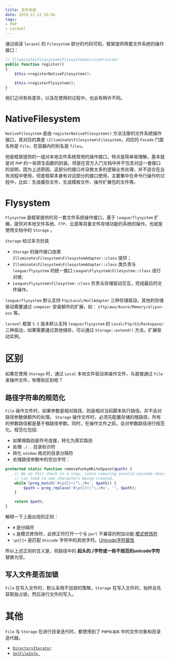 ```yaml
---
title: 文件系统
date: 2019-12-12 15:56
tags:
- PHP
- Laravel
---
```


通过阅读 `laravel` 的 `Filesystem` 部分的代码可知，框架提供两套文件系统的操作接口：

```php
// Illuminate\Filesystem\FilesystemServiceProvider
public function register()
{
    $this->registerNativeFilesystem();

    $this->registerFlysystem();
}
```
他们之间有些差异，以及在使用的过程中，也会有稍许不同。

# NativeFilesystem

`NativeFilesystem` 是由 `registerNativeFilesystem()` 方法注册的文件系统操作接口，其对应的类是 `\Illuminate\Filesystem\Filesystem`，对应的 `Facade` 门面名称是 `File`，在容器内的别名是 `files`。

他是框架提供的一组对本地文件系统常用的操作接口，特点是简单易理解，基本就是对 `PHP` 的一些原生函数的封装。但是在官方入门文档中并不包含对这一套接口的说明，因为上述原因，这部分的接口并没做太多的逻辑业务处理，并不适合在业务流程中使用，但是框架本身有对这部分的接口使用，主要集中在命令行操作的过程中，比如：生成缓存文件、生成模板文件、操作扩展包的文件等。

# Flysystem

`Flysystem` 是框架提供的另一套文件系统操作接口，基于 `league/flysystem` 扩展，提供对本地文件系统、`FTP`、云盘等具备文件存储功能的系统的操作。也就是使用文档中的 `Storage` 。

`Storage` 经过多次封装

 - `Storage` 的操作接口由类 `Illuminate\Filesystem\FilesystemAdapter::class` 提供；
 - `Illuminate\Filesystem\FilesystemAdapter::class` 类负责与 `league/flysystem` 的统一接口 `League\Flysystem\Filesystem::class` 进行对接;
 - `League\Flysystem\Filesystem::class` 负责与存储驱动交互，完成最后的文件操作。

`league/flysystem` 默认支持 `Ftp/Local/NullAdapter` 三种存储驱动，其他的存储驱动需要通过 `composer` 安装额外的扩展，如： `sftp/aws/Azure/Memory/aliyun-oss` 等。

`laravel` 框架 `5.5` 版本默认支持 `league/flysystem` 的 `Local/Ftp/S3/Rackspace/` 三种驱动，如果需要通过其他储存，可以通过 `Storage::extend()` 方法，扩展驱动实例。

# 区别
如果在使用 `Storage` 时，通过 `Local` 本地文件驱动来操作文件，与直接通过 `File` 来操作文件，有哪些区别呢？

## 路径字符串的规范化

`File` 操作文件时，如果参数是相对路径，则是相对当前脚本执行路径。并不会对路径参数做额外的处理。
`Storage` 操作文件时，必须先配置存储的根路径，所有的参数路径都是基于根路径参数。同时，在操作文件之前，会对参数路径进行规范化。规范化包括:
 - 如果根路劲是符号连接，转化为真实路劲
 - 处理 `./..` 目录标识符
 - 转化 `window` 格式的目录分隔符
 - 处理路径参数中的空白字符：

```php
protected static function removeFunkyWhiteSpace($path) {
    // We do this check in a loop, since removing invalid unicode characters
    // can lead to new characters being created.
    while (preg_match('#\p{C}+|^\./#u', $path)) {
        $path = preg_replace('#\p{C}+|^\./#u', '', $path);
    }

    return $path;
}
```
解释一下上面出现的正则：
 - `#` 是分隔符
 - `u` 是模式修饰符，此修正符打开一个与 `perl` 不兼容的附加功能 [模式修饰符](https://www.php.net/manual/zh/reference.pcre.pattern.modifiers.php)
 - `\p{C}+` 是匹配 `Unicode` 字符中的其他字符。[Unicode字符属性](https://www.php.net/manual/zh/regexp.reference.unicode.php)

所以上述正则的含义是，将路径中的 **起头的./字符或一些不规范的unicode字符** 替换为空。

## 写入文件是否加锁
`File` 在写入文件时，默认采用不加锁的策略，`Storage` 在写入文件时，始终会先获取独占锁，然后进行文件的写入。


# 其他
`File` 与 `Storage` 在进行目录迭代时，都使用到了 `PHP标准库` 中的文件对象和目录迭代器。

 - [`DirectoryIterator`](https://www.php.net/manual/zh/class.directoryiterator.php)
 - [`SplFileInfo `](https://www.php.net/manual/zh/class.splfileinfo.php)